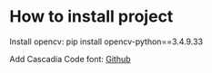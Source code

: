 # How to install project
Install opencv: pip install opencv-python==3.4.9.33

Add Cascadia Code font: [Github](https://github.com/microsoft/cascadia-code/releases/download/v1911.21/CascadiaMonoPL.ttf)